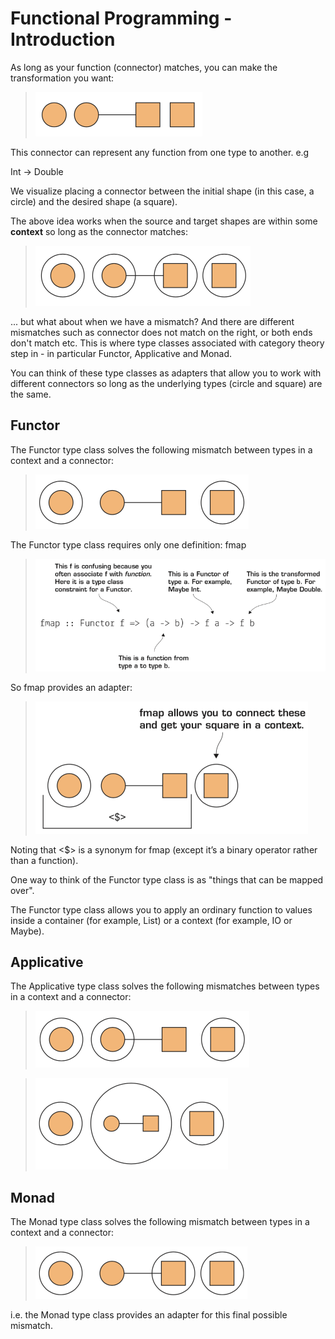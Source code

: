 # Functional Programming - Introduction

As long as your function (connector) matches, you can make the transformation you want:

> ![Simple function](images/simple-function.png)

This connector can represent any function from one type to another. e.g

Int -> Double

We visualize placing a connector between the initial shape (in this case, a circle) and the desired shape (a square).

The above idea works when the source and target shapes are within some **context** so long as the connector matches:

> ![Context function](images/context-function.png)

... but what about when we have a mismatch? And there are different mismatches such as connector does not match on the right, or both ends don't match etc. This is where type classes associated with category theory step in - in particular Functor, Applicative and Monad.

You can think of these type classes as adapters that allow you to work with different connectors so long as the underlying types (circle and square) are the same.

## Functor

The Functor type class solves the following mismatch between types in a context and a connector:

> ![Functor](images/functor.png)

The Functor type class requires only one definition: fmap

> ![fmap](images/fmap.png)

So fmap provides an adapter:

> ![Explain fmap](images/fmap-explained.png)

Noting that <$> is a synonym for fmap (except it’s a binary operator rather than a function).

One way to think of the Functor type class is as "things that can be mapped over".

The Functor type class allows you to apply an ordinary function to values inside a container (for example, List) or a context (for example, IO or Maybe).

## Applicative

The Applicative type class solves the following mismatches between types in a context and a connector:

> ![Applicative 1](images/applicative-1.png)

> ![Applicative 2](images/applicative-2.png)

## Monad

The Monad type class solves the following mismatch between types in a context and a connector:

> ![Monad](images/monad.png)

i.e. the Monad type class provides an adapter for this final possible mismatch.